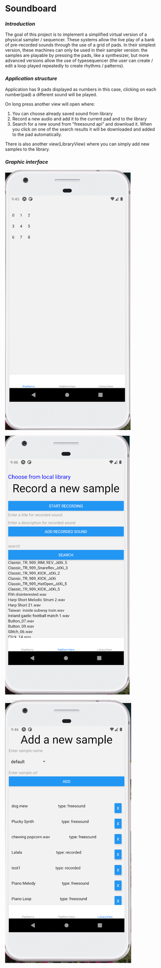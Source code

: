 # Soundboard

### _Introduction_

The goal of this project is to implement a simplified virtual version of a physical sampler / sequencer. These systems allow the live play of a bank of pre-recorded sounds through the use of a grid of pads. In their simplest version, these machines can only be used in their sampler version: the samples are playable by pressing the pads, like a synthesizer, but more advanced versions allow the use of typesequencer (the user can create / edit a loop played repeatedly to create rhythms / patterns).

### _Application structure_
Application has 9 pads displayed as numbers in this case, clicking on each number(pad) a different sound will be played. 

On long press another view will open where: 

1. You can choose already saved sound from library 
2. Record a new audio and add it to the current pad and to the library  
3. Search for a new sound from "freesound api" and download it. When you click on one of the search results it will be downloaded and added to the pad automatically. 

There is also another view(LibraryView) where you can simply add new samples to the library.
### _Graphic interface_


![](assets/pads.png)



![](assets/editview.png)



![](assets/library.png)



